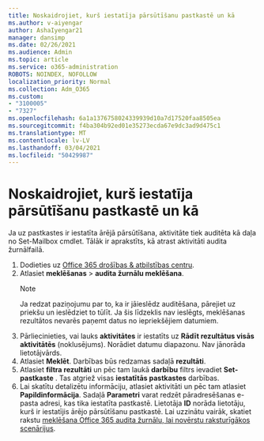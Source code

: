 ```yaml
---
title: Noskaidrojiet, kurš iestatīja pārsūtīšanu pastkastē un kā
ms.author: v-aiyengar
author: AshaIyengar21
manager: dansimp
ms.date: 02/26/2021
ms.audience: Admin
ms.topic: article
ms.service: o365-administration
ROBOTS: NOINDEX, NOFOLLOW
localization_priority: Normal
ms.collection: Adm_O365
ms.custom:
- "3100005"
- "7327"
ms.openlocfilehash: 6a1a1376758024339939d10a7d17520faa8505ea
ms.sourcegitcommit: f4ba304b92ed01e35273ecda67e9dc3ad9d475c1
ms.translationtype: MT
ms.contentlocale: lv-LV
ms.lasthandoff: 03/04/2021
ms.locfileid: "50429987"
---
```

# <a name="find-out-who-set-up-forwarding-on-a-mailbox-and-how"></a>Noskaidrojiet, kurš iestatīja pārsūtīšanu pastkastē un kā

Ja uz pastkastes ir iestatīta ārējā pārsūtīšana, aktivitāte tiek auditēta kā daļa no Set-Mailbox cmdlet. Tālāk ir aprakstīts, kā atrast aktivitāti audita žurnālfailā.

1. Dodieties uz [Office 365 drošības & atbilstības centru](https://go.microsoft.com/fwlink/p/?linkid=2077143).
1. Atlasiet **meklēšanas** >  **audita žurnālu meklēšana**.
    > [!NOTE]
    > Ja redzat paziņojumu par to, ka ir jāieslēdz auditēšana, pārejiet uz priekšu un ieslēdziet to tūlīt. Ja šis līdzeklis nav ieslēgts, meklēšanas rezultātos nevarēs paņemt datus no iepriekšējiem datumiem.
1. Pārliecinieties, vai lauks **aktivitātes** ir iestatīts uz **Rādīt rezultātus visās aktivitātēs** (noklusējums). Norādiet datumu diapazonu. Nav jānorāda lietotājvārds.
1. Atlasiet **Meklēt**. Darbības būs redzamas sadaļā **rezultāti**.
1. Atlasiet **filtra rezultāti** un pēc tam laukā **darbību** filtrs ievadiet **Set-pastkaste** . Tas atgriež visas **iestatītās pastkastes** darbības.
1. Lai skatītu detalizētu informāciju, atlasiet aktivitāti un pēc tam atlasiet **Papildinformācija**. Sadaļā **Parametri** varat redzēt pāradresēšanas e-pasta adresi, kas tika iestatīta pastkastē. Lietotāja **ID** norāda lietotāju, kurš ir iestatījis ārējo pārsūtīšanu pastkastē.
Lai uzzinātu vairāk, skatiet rakstu [meklēšana Office 365 audita žurnālu, lai novērstu raksturīgākos scenārijus](https://go.microsoft.com/fwlink/?linkid=2103944).